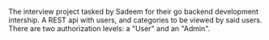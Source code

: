The interview project tasked by Sadeem for their go backend development intership.
A REST api with users, and categories to be viewed by said users.
There are two authorization levels: a "User" and an "Admin".
